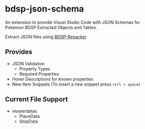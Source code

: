 # bdsp-json-schema

An extension to provide Visual Studio Code with JSON Schemas for Pokemon BDSP Extracted Objects and Tables.

Extract JSON files using [BDSP-Repacker](https://github.com/Ai0796/BDSP-Repacker)

## Provides

- JSON Validation
	- Property Types
	- Required Properties
- Hover Descriptions for known properties
- New Item Snippets (To insert a new snippet press `ctrl + space`)

## Current File Support

- masterdatas
	- PlaceData
	- StopData
